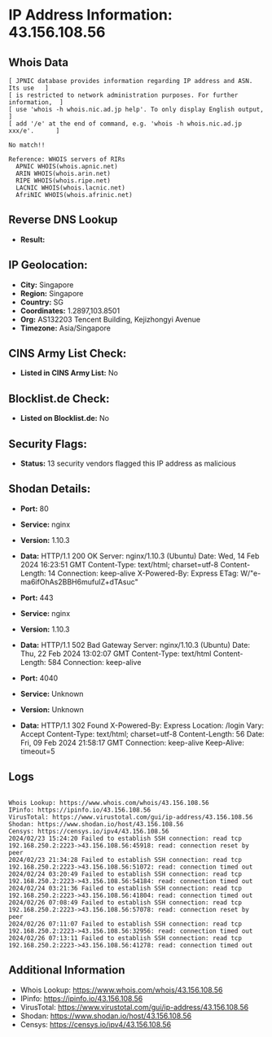 # IP Address Information: 43.156.108.56

## Whois Data
```
[ JPNIC database provides information regarding IP address and ASN. Its use   ]
[ is restricted to network administration purposes. For further information,  ]
[ use 'whois -h whois.nic.ad.jp help'. To only display English output,        ]
[ add '/e' at the end of command, e.g. 'whois -h whois.nic.ad.jp xxx/e'.      ]

No match!!

Reference: WHOIS servers of RIRs
  APNIC WHOIS(whois.apnic.net)
  ARIN WHOIS(whois.arin.net)
  RIPE WHOIS(whois.ripe.net)
  LACNIC WHOIS(whois.lacnic.net)
  AfriNIC WHOIS(whois.afrinic.net)

```
## Reverse DNS Lookup
- **Result:** 

## IP Geolocation:
- **City:** Singapore
- **Region:** Singapore
- **Country:** SG
- **Coordinates:** 1.2897,103.8501
- **Org:** AS132203 Tencent Building, Kejizhongyi Avenue
- **Timezone:** Asia/Singapore

## CINS Army List Check:
- **Listed in CINS Army List:** 
No

## Blocklist.de Check:
- **Listed on Blocklist.de:** 
No

## Security Flags:
- **Status:** 13 security vendors flagged this IP address as malicious

## Shodan Details:
- **Port:** 80
- **Service:** nginx
- **Version:** 1.10.3
- **Data:** HTTP/1.1 200 OK
Server: nginx/1.10.3 (Ubuntu)
Date: Wed, 14 Feb 2024 16:23:51 GMT
Content-Type: text/html; charset=utf-8
Content-Length: 14
Connection: keep-alive
X-Powered-By: Express
ETag: W/"e-ma6ifOhAs2BBH6mufuIZ+dTAsuc"



- **Port:** 443
- **Service:** nginx
- **Version:** 1.10.3
- **Data:** HTTP/1.1 502 Bad Gateway
Server: nginx/1.10.3 (Ubuntu)
Date: Thu, 22 Feb 2024 13:02:07 GMT
Content-Type: text/html
Content-Length: 584
Connection: keep-alive



- **Port:** 4040
- **Service:** Unknown
- **Version:** Unknown
- **Data:** HTTP/1.1 302 Found
X-Powered-By: Express
Location: /login
Vary: Accept
Content-Type: text/html; charset=utf-8
Content-Length: 56
Date: Fri, 09 Feb 2024 21:58:17 GMT
Connection: keep-alive
Keep-Alive: timeout=5



## Logs
```

Whois Lookup: https://www.whois.com/whois/43.156.108.56
IPinfo: https://ipinfo.io/43.156.108.56
VirusTotal: https://www.virustotal.com/gui/ip-address/43.156.108.56
Shodan: https://www.shodan.io/host/43.156.108.56
Censys: https://censys.io/ipv4/43.156.108.56
2024/02/23 15:24:20 Failed to establish SSH connection: read tcp 192.168.250.2:2223->43.156.108.56:45918: read: connection reset by peer
2024/02/23 21:34:28 Failed to establish SSH connection: read tcp 192.168.250.2:2223->43.156.108.56:51072: read: connection timed out
2024/02/24 03:20:49 Failed to establish SSH connection: read tcp 192.168.250.2:2223->43.156.108.56:54184: read: connection timed out
2024/02/24 03:21:36 Failed to establish SSH connection: read tcp 192.168.250.2:2223->43.156.108.56:41804: read: connection timed out
2024/02/26 07:08:49 Failed to establish SSH connection: read tcp 192.168.250.2:2223->43.156.108.56:57078: read: connection reset by peer
2024/02/26 07:11:07 Failed to establish SSH connection: read tcp 192.168.250.2:2223->43.156.108.56:32956: read: connection timed out
2024/02/26 07:13:11 Failed to establish SSH connection: read tcp 192.168.250.2:2223->43.156.108.56:41278: read: connection timed out

```
## Additional Information
- Whois Lookup: https://www.whois.com/whois/43.156.108.56
- IPinfo: https://ipinfo.io/43.156.108.56
- VirusTotal: https://www.virustotal.com/gui/ip-address/43.156.108.56
- Shodan: https://www.shodan.io/host/43.156.108.56
- Censys: https://censys.io/ipv4/43.156.108.56

